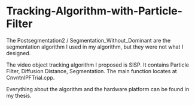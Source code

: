 # Tracking-Algorithm-with-Particle-Filter

The Postsegmentation2 / Segmentation_Without_Dominant are the segmentation algorithm I used in my algorithm, but they were not what I designed.

The video object tracking algorithm I proposed is SISP.  It contains Particle Filter, Diffusion Distance, Segmentation.  The main function locates at CnvntnlPFTrial.cpp.

Everything about the algorithm and the hardware platform can be found in my thesis.
